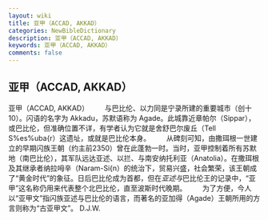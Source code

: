 ```yaml
---
layout: wiki
title: 亚甲（ACCAD, AKKAD）
categories: NewBibleDictionary
description: 亚甲（ACCAD, AKKAD）
keywords: 亚甲（ACCAD, AKKAD）
comments: false
---
```


## 亚甲（ACCAD, AKKAD）



亚甲（ACCAD, AKKAD）
　　与巴比伦、以力同是宁录所建的重要城市（创十10）。闪语的名字为 Akkadu，苏默语称为 Agade。此城靠近章帕尔（Sippar），或巴比伦，但准确位置不详，有学者认为它就是舍舒巴尔废丘（Tell S%es%uba{r）这遗址，或就是巴比伦本身。
　　从碑刻可知，由撒珥根一世建立的早期闪族王朝（约主前2350）曾在此蓬勃一时。当时，亚甲控制着所有苏默地（南巴比伦），其军队远达亚述、以拦、与南安纳托利亚（Anatolia）。在撒珥根及其继承者纳拉呣辛（Naram-Si{n）的统治下，贸易兴盛，社会繁荣，该王朝成了“黄金时代”的象征。日后巴比伦成为首都，但在*亚述与*巴比伦王的记录中，“亚甲”这名称仍用来代表整个北巴比伦，直至波斯时代晚期。
　　为了方便，今人以“亚甲文”指闪族亚述与巴比伦的语言，而著名的亚加得（Agade）王朝所用的方言则称为“古亚甲文”。
D.J.W.




